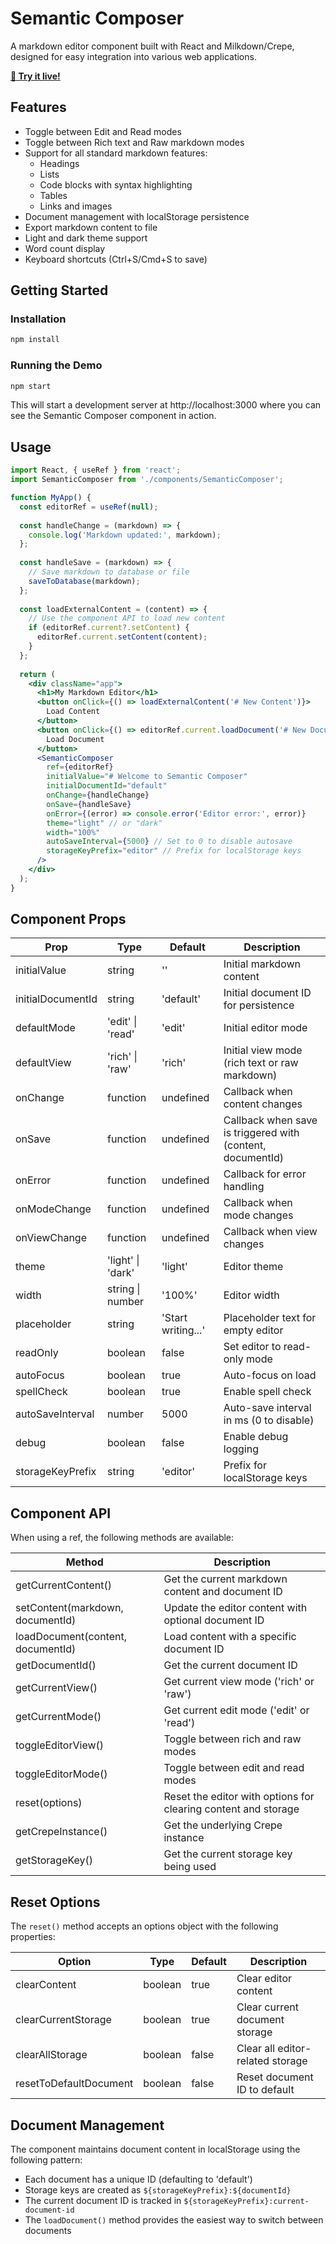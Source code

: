 # Semantic Composer

A markdown editor component built with React and Milkdown/Crepe, designed for easy integration into various web applications.

**[🚀 Try it live!](https://robotdad.github.io/semantic-composer)**

## Features

- Toggle between Edit and Read modes
- Toggle between Rich text and Raw markdown modes
- Support for all standard markdown features:
  - Headings
  - Lists
  - Code blocks with syntax highlighting
  - Tables
  - Links and images
- Document management with localStorage persistence
- Export markdown content to file
- Light and dark theme support
- Word count display
- Keyboard shortcuts (Ctrl+S/Cmd+S to save)

## Getting Started

### Installation

```bash
npm install
```

### Running the Demo

```bash
npm start
```

This will start a development server at http://localhost:3000 where you can see the Semantic Composer component in action.

## Usage

```jsx
import React, { useRef } from 'react';
import SemanticComposer from './components/SemanticComposer';

function MyApp() {
  const editorRef = useRef(null);
  
  const handleChange = (markdown) => {
    console.log('Markdown updated:', markdown);
  };
  
  const handleSave = (markdown) => {
    // Save markdown to database or file
    saveToDatabase(markdown);
  };
  
  const loadExternalContent = (content) => {
    // Use the component API to load new content
    if (editorRef.current?.setContent) {
      editorRef.current.setContent(content);
    }
  };
  
  return (
    <div className="app">
      <h1>My Markdown Editor</h1>
      <button onClick={() => loadExternalContent('# New Content')}>
        Load Content
      </button>
      <button onClick={() => editorRef.current.loadDocument('# New Document', 'doc-123')}>
        Load Document
      </button>
      <SemanticComposer
        ref={editorRef}
        initialValue="# Welcome to Semantic Composer"
        initialDocumentId="default"
        onChange={handleChange}
        onSave={handleSave}
        onError={(error) => console.error('Editor error:', error)}
        theme="light" // or "dark"
        width="100%"
        autoSaveInterval={5000} // Set to 0 to disable autosave
        storageKeyPrefix="editor" // Prefix for localStorage keys
      />
    </div>
  );
}
```

## Component Props

| Prop | Type | Default | Description |
|------|------|---------|-------------|
| initialValue | string | '' | Initial markdown content |
| initialDocumentId | string | 'default' | Initial document ID for persistence |
| defaultMode | 'edit' \| 'read' | 'edit' | Initial editor mode |
| defaultView | 'rich' \| 'raw' | 'rich' | Initial view mode (rich text or raw markdown) |
| onChange | function | undefined | Callback when content changes |
| onSave | function | undefined | Callback when save is triggered with (content, documentId) |
| onError | function | undefined | Callback for error handling |
| onModeChange | function | undefined | Callback when mode changes |
| onViewChange | function | undefined | Callback when view changes |
| theme | 'light' \| 'dark' | 'light' | Editor theme |
| width | string \| number | '100%' | Editor width |
| placeholder | string | 'Start writing...' | Placeholder text for empty editor |
| readOnly | boolean | false | Set editor to read-only mode |
| autoFocus | boolean | true | Auto-focus on load |
| spellCheck | boolean | true | Enable spell check |
| autoSaveInterval | number | 5000 | Auto-save interval in ms (0 to disable) |
| debug | boolean | false | Enable debug logging |
| storageKeyPrefix | string | 'editor' | Prefix for localStorage keys |

## Component API

When using a ref, the following methods are available:

| Method | Description |
|--------|-------------|
| getCurrentContent() | Get the current markdown content and document ID |
| setContent(markdown, documentId) | Update the editor content with optional document ID |
| loadDocument(content, documentId) | Load content with a specific document ID |
| getDocumentId() | Get the current document ID |
| getCurrentView() | Get current view mode ('rich' or 'raw') |
| getCurrentMode() | Get current edit mode ('edit' or 'read') |
| toggleEditorView() | Toggle between rich and raw modes |
| toggleEditorMode() | Toggle between edit and read modes |
| reset(options) | Reset the editor with options for clearing content and storage |
| getCrepeInstance() | Get the underlying Crepe instance |
| getStorageKey() | Get the current storage key being used |

## Reset Options

The `reset()` method accepts an options object with the following properties:

| Option | Type | Default | Description |
|--------|------|---------|-------------|
| clearContent | boolean | true | Clear editor content |
| clearCurrentStorage | boolean | true | Clear current document storage |
| clearAllStorage | boolean | false | Clear all editor-related storage |
| resetToDefaultDocument | boolean | false | Reset document ID to default |

## Document Management

The component maintains document content in localStorage using the following pattern:
- Each document has a unique ID (defaulting to 'default')
- Storage keys are created as `${storageKeyPrefix}:${documentId}`
- The current document ID is tracked in `${storageKeyPrefix}:current-document-id`
- The `loadDocument()` method provides the easiest way to switch between documents
